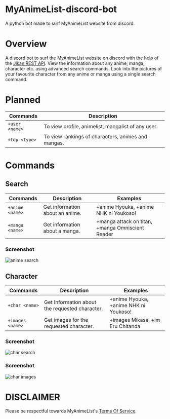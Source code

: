 # MyAnimeList-discord-bot
A python bot made to surf MyAnimeList website from discord.
# Overview 
A discord bot to surf the MyAnimeList website on discord with the help of the [Jikan REST API](https://github.com/jikan-me/jikan-rest). View the information about any anime, manga, character etc. using advanced search commands. Look into the pictures of your favourite character from any anime or manga using a single search command. 
# Planned
| Commands      | Description |
| ----------- | ----------- |
| `+user <name>`      |  To view profile, animelist, mangalist of any user.      |
| `+top <type>`   | To view rankings of characters, animes and mangas.        |
# Commands 
## Search
| Commands | Description | Examples|
| --- | ----------- |---------|
| `+anime <name>` | Get information about an anime. |+anime Hyouka, +anime NHK ni Youkoso!|
|`+manga <name>` | Get information about a manga. |+manga attack on titan, +manga Omniscient Reader|

### Screenshot
![anime search](https://media.discordapp.net/attachments/870414758006911036/884551943505211473/github_anime.gif)

## Character
| Commands | Description | Examples|
| --- | ----------- |---------|
| `+char <name>` | Get Information about the requested character. |+anime Hyouka, +anime NHK ni Youkoso!|
|`+images <name>` | Get images for the requested character. |+images Mikasa, +im Eru Chitanda|

### Screenshot 
![char search](https://media.discordapp.net/attachments/870414758006911036/884554644972523520/github_char.gif)
### Screenshot
![char images](https://media.discordapp.net/attachments/870414758006911036/884558109664751636/github_img.gif)

# DISCLAIMER
Please be respectful towards MyAnimeList's [Terms Of Service](https://myanimelist.net/about/terms_of_use).


